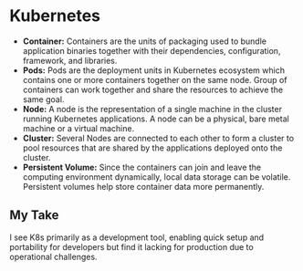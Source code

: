 # Kubernetes

- **Container:** Containers are the units of packaging used to bundle application binaries together with their dependencies, configuration, framework, and libraries.
- **Pods:** Pods are the deployment units in Kubernetes ecosystem which contains one or more containers together on the same node. Group of containers can work together and share the resources to achieve the same goal.
- **Node:** A node is the representation of a single machine in the cluster running Kubernetes applications. A node can be a physical, bare metal machine or a virtual machine.
- **Cluster:** Several Nodes are connected to each other to form a cluster to pool resources that are shared by the applications deployed onto the cluster.
- **Persistent Volume:** Since the containers can join and leave the computing environment dynamically, local data storage can be volatile. Persistent volumes help store container data more permanently.

## My Take

I see K8s primarily as a development tool, enabling quick setup and portability for developers but find it lacking for production due to operational challenges.
